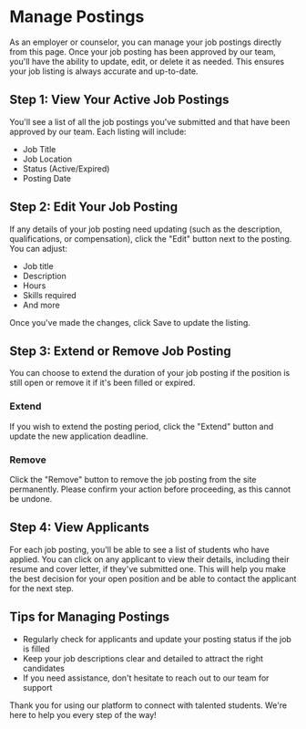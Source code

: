 # Manage Postings

As an employer or counselor, you can manage your job postings directly from this page. Once your job posting has been approved by our team, you'll have the ability to update, edit, or delete it as needed. This ensures your job listing is always accurate and up-to-date.

## Step 1: View Your Active Job Postings

You'll see a list of all the job postings you've submitted and that have been approved by our team. Each listing will include:
- Job Title
- Job Location
- Status (Active/Expired)
- Posting Date

## Step 2: Edit Your Job Posting

If any details of your job posting need updating (such as the description, qualifications, or compensation), click the "Edit" button next to the posting. You can adjust:
- Job title
- Description
- Hours
- Skills required
- And more

Once you've made the changes, click Save to update the listing.

## Step 3: Extend or Remove Job Posting

You can choose to extend the duration of your job posting if the position is still open or remove it if it's been filled or expired.

### Extend
If you wish to extend the posting period, click the "Extend" button and update the new application deadline.

### Remove
Click the "Remove" button to remove the job posting from the site permanently. Please confirm your action before proceeding, as this cannot be undone.

## Step 4: View Applicants

For each job posting, you'll be able to see a list of students who have applied. You can click on any applicant to view their details, including their resume and cover letter, if they've submitted one. This will help you make the best decision for your open position and be able to contact the applicant for the next step.

## Tips for Managing Postings

- Regularly check for applicants and update your posting status if the job is filled
- Keep your job descriptions clear and detailed to attract the right candidates
- If you need assistance, don't hesitate to reach out to our team for support

Thank you for using our platform to connect with talented students. We're here to help you every step of the way! 